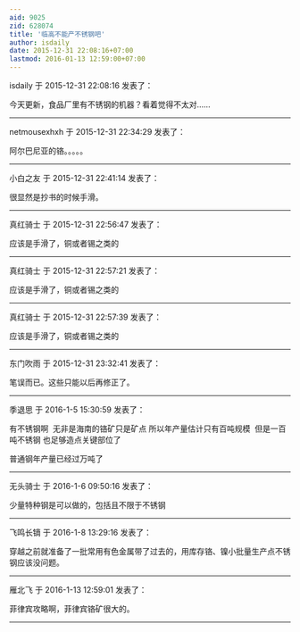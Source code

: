 ```yaml
---
aid: 9025
zid: 628074
title: '临高不能产不锈钢吧'
author: isdaily
date: 2015-12-31 22:08:16+07:00
lastmod: 2016-01-13 12:59:00+07:00
---
```


isdaily 于 2015-12-31 22:08:16 发表了：

今天更新，食品厂里有不锈钢的机器？看着觉得不太对……

---------

netmousexhxh 于 2015-12-31 22:34:29 发表了：

阿尔巴尼亚的铬。。。。。

---------

小白之友 于 2015-12-31 22:41:14 发表了：

很显然是抄书的时候手滑。

---------

真红骑士 于 2015-12-31 22:56:47 发表了：

应该是手滑了，铜或者锡之类的

---------

真红骑士 于 2015-12-31 22:57:21 发表了：

应该是手滑了，铜或者锡之类的

---------

真红骑士 于 2015-12-31 22:57:39 发表了：

应该是手滑了，铜或者锡之类的

---------

东门吹雨 于 2015-12-31 23:32:41 发表了：

笔误而已。这些只能以后再修正了。

---------

季退思 于 2016-1-5 15:30:59 发表了：

有不锈钢啊  无非是海南的铬矿只是矿点 所以年产量估计只有百吨规模  但是一百吨不锈钢 也足够造点关键部位了 

普通钢年产量已经过万吨了

---------

无头骑士 于 2016-1-6 09:50:16 发表了：

少量特种钢是可以做的，包括且不限于不锈钢

---------

飞鸣长镝 于 2016-1-8 13:29:16 发表了：

穿越之前就准备了一批常用有色金属带了过去的，用库存铬、镍小批量生产点不锈钢应该没问题。

---------

雁北飞 于 2016-1-13 12:59:01 发表了：

菲律宾攻略啊，菲律宾铬矿很大的。

---------

